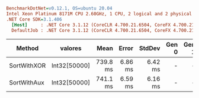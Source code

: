 ``` ini

BenchmarkDotNet=v0.12.1, OS=ubuntu 20.04
Intel Xeon Platinum 8171M CPU 2.60GHz, 1 CPU, 2 logical and 2 physical cores
.NET Core SDK=3.1.406
  [Host]     : .NET Core 3.1.12 (CoreCLR 4.700.21.6504, CoreFX 4.700.21.6905), X64 RyuJIT
  DefaultJob : .NET Core 3.1.12 (CoreCLR 4.700.21.6504, CoreFX 4.700.21.6905), X64 RyuJIT


```
|      Method |      valores |     Mean |   Error |  StdDev | Gen 0 | Gen 1 | Gen 2 | Allocated |
|------------ |------------- |---------:|--------:|--------:|------:|------:|------:|----------:|
| SortWithXOR | Int32[50000] | 739.8 ms | 6.86 ms | 6.42 ms |     - |     - |     - |     262 B |
| SortWithAux | Int32[50000] | 741.1 ms | 6.59 ms | 6.16 ms |     - |     - |     - |      39 B |
